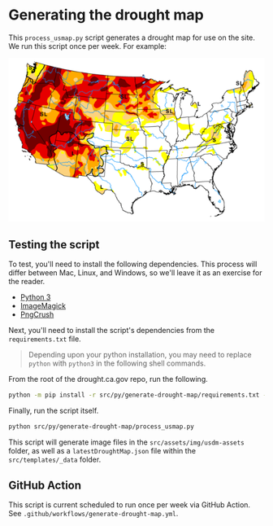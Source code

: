 # Generating the drought map

This `process_usmap.py` script generates a drought map for use on the site. We run this script once per week. For example:

![A map of the United States, illustrating which areas are most affected by current drought conditions](src/assets/img/usdm-assets/20210817_usdm_excerpt.png)

## Testing the script

To test, you'll need to install the following dependencies. This process will differ between Mac, Linux, and Windows, so we'll leave it as an exercise for the reader.

* [Python 3](https://www.python.org/downloads/release/python-397/)
* [ImageMagick](https://imagemagick.org/)
* [PngCrush](https://pmt.sourceforge.io/pngcrush/)

Next, you'll need to install the script's dependencies from the `requirements.txt` file. 

> Depending upon your python installation, you may need to replace `python` with `python3` in the following shell commands.

From the root of the drought.ca.gov repo, run the following.

```sh
python -m pip install -r src/py/generate-drought-map/requirements.txt --user
```

Finally, run the script itself.

```sh
python src/py/generate-drought-map/process_usmap.py
```

This script will generate image files in the `src/assets/img/usdm-assets` folder, as well as a `latestDroughtMap.json` file within the `src/templates/_data` folder.

## GitHub Action

This script is current scheduled to run once per week via GitHub Action. See `.github/workflows/generate-drought-map.yml`.
